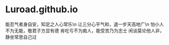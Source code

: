 # Luroad.github.io
能忍气者身自安，知足之人心常乐\n
让三分心平气和，退一步天高地广\n
怕小人不为无能，敬君子方显有德
肯吃亏不为痴人，能受苦乃为志士
闲谈莫论他人非，静坐常思自己过
